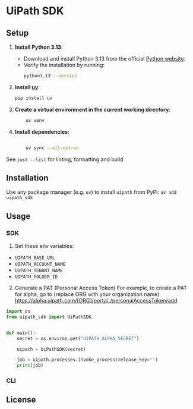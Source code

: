 # UiPath SDK

## Setup

1. **Install Python 3.13**:

    - Download and install Python 3.13 from the official [Python website](https://www.python.org/downloads/).
    - Verify the installation by running:
        ```sh
        python3.13 --version
        ```

2. **Install [uv](https://docs.astral.sh/uv/)**:

    ```sh
    pip install uv
    ```

3. **Create a virtual environment in the current working directory**:

    ```sh
        uv venv
    ```

4. **Install dependencies**:
    ```sh

        uv sync --all-extras
    ```

See `just --list` for linting, formatting and build

## Installation
Use any package manager (e.g. `uv`) to install `uipath` from PyPi:
    `uv add uipath_sdk`

## Usage
### SDK
1. Set these env variables:
- `UIPATH_BASE_URL`
- `UIPATH_ACCOUNT_NAME`
- `UIPATH_TENANT_NAME`
- `UIPATH_FOLDER_ID`

2. Generate a PAT (Personal Access Token)
For example, to create a PAT for alpha, go to (replace ORG with your organization name)
https://alpha.uipath.com/[ORG]/portal_/personalAccessToken/add

```py
import os
from uipath_sdk import UiPathSDK


def main():
    secret = os.environ.get("UIPATH_ALPHA_SECRET")

    uipath = UiPathSDK(secret)

    job = uipath.processes.invoke_process(release_key="")
    print(job)

```

### CLI


## License
